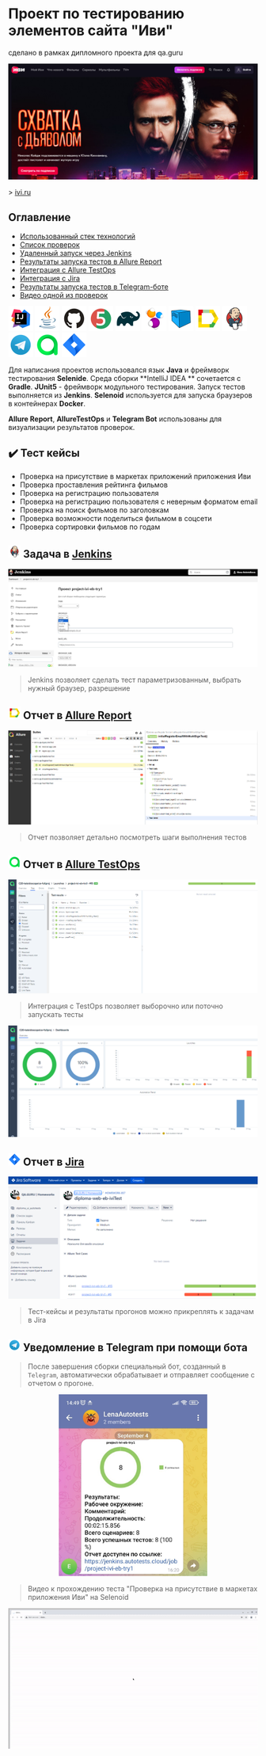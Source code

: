 # Проект по тестированию элементов сайта "Иви"

сделано в рамках дипломного проекта для qa.guru
 <p align="center">
<img title="ivipage" alt="frontpage" src="media/screen/iviMain.png" width="700">
</p>
> <a target="_blank" href="https://www.ivi.ru">ivi.ru</a>



<a name="Ссылка"></a>

## Оглавление

- <a href="#tools">Использованный стек технологий</a>
- <a href="#list">Список проверок</a>
- <a href="#jenkins">Удаленный запуск через Jenkins</a>
- <a href="#allure">Результаты запуска тестов в Allure Report</a>
- <a href="#testops">Интеграция с Allure TestOps</a>
- <a href="#jira">Интеграция с Jira</a>
- <a href="#tg">Результаты запуска тестов в Telegram-боте</a>
- <a href="#vic">Видео одной из проверок</a>

<p align="left">
<a id="tools"></a>
<a href="https://www.jetbrains.com/idea/"><img src="media/logo/Intelij_IDEA.svg" width="50" height="50"  alt="IDEA" title="IntelliJ IDEA"/></a>
<a href="https://www.java.com/"><img src="media/logo/Java.svg" width="50" height="50" alt="Java" title="Java"/></a>
<a href="https://github.com/"><img src="media/logo/GitHub.svg" width="50" height="50" alt="Github" title="GitHub"/></a>
<a href="https://junit.org/junit5/"><img src="media\logo\JUnit5.svg" width="50" height="50" alt="JUnit 5" title="JUnit 5"/></a>
<a href="https://gradle.org/"><img src="media/logo/Gradle.svg" width="50" height="50" alt="Gradle" title="Gradle"/></a>
<a href="https://selenide.org/"><img src="media/logo/Selenide.svg" width="50" height="50" alt="Selenide" title="Selenide"/></a>
<a href="https://aerokube.com/selenoid/"><img src="media/logo/Selenoid.svg" width="50" height="50" alt="Selenoid" title="Selenoid"/></a>
<a href="https://github.com/allure-framework/allure2"><img src="media/logo/Allure_Report.svg" width="50" height="50" alt="Allure" title="Allure"/></a>
<a href="https://www.jenkins.io/"><img src="media/logo/Jenkins.svg" width="50" height="50" alt="Jenkins" title="Jenkins"/></a>
<a href="https://web.telegram.org/"><img src="media\logo\Telegram.svg" width="50" height="50" alt="Telegram" title="Telegram"></a>
<a href="https://qameta.io/"><img src="media\logo\Allure_TO.svg" width="50" height="50" alt="Allure_TO" title="Allure_TO"></a>
<a href="https://www.atlassian.com/software/jira"><img src="media\logo\Jira.svg" width="50" height="50" alt="Jira" title="Jira"></a>
</p>

Для написания проектов использовался язык **Java**  и фреймворк тестирования **Selenide**. Среда сборки **IntelliJ IDEA
** сочетается с **Gradle**.
**JUnit5** - фреймворк модульного тестирования. Запуск тестов выполняется из **Jenkins**. **Selenoid** используется для
запуска браузеров в контейнерах **Docker**.

**Allure Report**, **AllureTestOps** и **Telegram Bot** использованы для визуализации результатов проверок.

<a id="list"></a>

## :heavy_check_mark: Тест кейсы

- Проверка на присутствие в маркетах приложений приложения Иви
- Проверка проставления рейтинга фильмов
- Проверка на регистрацию пользователя
- Проверка на регистрацию пользователя с неверным форматом email
- Проверка на поиск фильмов по заголовкам
- Проверка возможности поделиться фильмом в соцсети
- Проверка сортировки фильмов по годам

## <img src="media/logo/Jenkins.svg" width="25" height="25"  alt="Jenkins"/></a> Задача в <a target="_blank" href="https://jenkins.autotests.cloud/job/project-ivi-eb-try1/">Jenkins</a>

<p align="center">
<a id="jenkins"></a>
<img title="Jenkins" alt="Jenkins" src="media/screen/jenkinsScreen1.png"> </p> 

> Jenkins позволяет сделать тест параметризованным, выбрать нужный браузер, разрешение

<a id="allure"></a>

## <img src="media/logo/Allure_Report.svg" width="25" height="25"  alt="Allure"/></a> Отчет в <a target="_blank" href="https://jenkins.autotests.cloud/job/project-ivi-eb-try1/allure/">Allure Report</a>

<p align="center">
<img title="Allure Overview" alt="allure" src="media/screen/allureSteps.PNG">
</p>

> Отчет позволяет детально посмотреть шаги выполнения тестов

## <img src="media/logo/Allure_TO.svg" width="25" height="25"  alt="Allure"/></a> Отчет в <a target="_blank" href="https://allure.autotests.cloud/launch/29495">Allure TestOps</a>

<p align="center">
<a id="testops"></a>
<img title="Allure Overview1" alt="Allure" src="media/screen/testOpsScreen001.PNG">
</p>

> Интеграция с TestOps позволяет выборочно или поточно запускать тесты
<p align="center">
<img title="Allure Overview2" alt="testOps" src="media/screen/testOpsScreen02.PNG">
</p>


<a id="jira"></a>

## <img src="media/logo/Jira.svg" width="25" height="25"  alt="Jira"/></a> Отчет в <a target="_blank" href="https://jira.autotests.cloud/browse/HOMEWORK-857">Jira</a>

<p align="center">
<img title="Jira" alt="Jira" src="media/screen/jiraScreen01.PNG">
</p>

> Тест-кейсы и результаты прогонов можно прикреплять к задачам в Jira

## <img src="media/logo/Telegram.svg" width="25" height="25"  alt="Allure"/></a> Уведомление в Telegram при помощи бота

> После завершения сборки специальный бот, созданный в <code>Telegram</code>, автоматически обрабатывает и отправляет
> сообщение с отчетом о прогоне.
<a id="tg"></a>
<p align="center">
<img title="Telega" alt="Telega" src="media/screen/telegramScreen.jpg" width ="300" >
</p>

> Видео к прохождению теста "Проверка на присутствие в маркетах приложения Иви" на Selenoid
<a id="vid"></a>
<p align="center">
  <img title="Selenoid Video" alt="vid" src="media/video/videogif.gif">
</p>